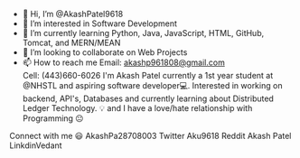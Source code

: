 - 👋 Hi, I’m @AkashPatel9618
- 👀 I’m interested in Software Development
- 🌱 I’m currently learning Python, Java, JavaScript, HTML, GitHub, Tomcat, and MERN/MEAN
- 💞️ I’m looking to collaborate on Web Projects
- 📫 How to reach me Email: akashp961808@gmail.com  
                     Cell: (443)660-6026
I'm Akash Patel currently a 1st year student at @NHSTL  and aspiring software developer💻. Interested in working on backend, API's, Databases and currently learning about Distributed Ledger Technology. 💡 and I have a love/hate relationship with Programming 😐

Connect with me 😃
AkashPa28708003 Twitter Aku9618 Reddit Akash Patel LinkdinVedant


<!---
AkashPatel9618/AkashPatel9618 is a ✨ special ✨ repository because its `README.md` (this file) appears on your GitHub profile.
You can click the Preview link to take a look at your changes.
--->
